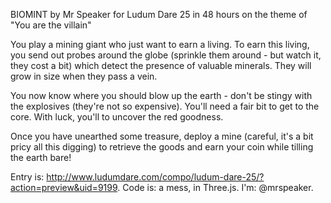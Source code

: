 BIOMINT
by Mr Speaker
for Ludum Dare 25
in 48 hours
on the theme of "You are the villain"

You play a mining giant who just want to earn a living. To earn this living, you send out probes around the globe (sprinkle them around - but watch it, they cost a bit) which detect the presence of valuable minerals. They will grow in size when they pass a vein. 

You now know where you should blow up the earth - don't be stingy with the explosives (they're not so expensive). You'll need a fair bit to get to the core. With luck, you'll to uncover the red goodness. 

Once you have unearthed some treasure, deploy a mine (careful, it's a bit pricy all this digging) to retrieve the goods and earn your coin while tilling the earth bare! 

Entry is: http://www.ludumdare.com/compo/ludum-dare-25/?action=preview&uid=9199.
Code is: a mess, in Three.js.
I'm: @mrspeaker.
